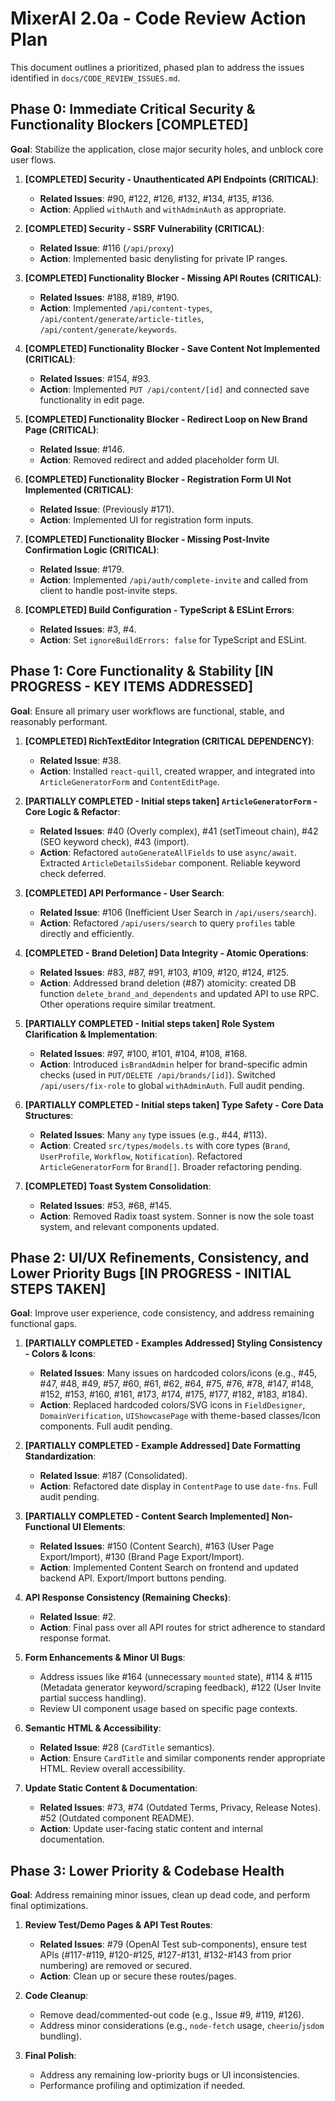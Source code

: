 # MixerAI 2.0a - Code Review Action Plan

This document outlines a prioritized, phased plan to address the issues identified in `docs/CODE_REVIEW_ISSUES.md`.

## Phase 0: Immediate Critical Security & Functionality Blockers [COMPLETED]

**Goal**: Stabilize the application, close major security holes, and unblock core user flows.

1.  **[COMPLETED] Security - Unauthenticated API Endpoints (CRITICAL)**:
    *   **Related Issues**: #90, #122, #126, #132, #134, #135, #136.
    *   **Action**: Applied `withAuth` and `withAdminAuth` as appropriate.

2.  **[COMPLETED] Security - SSRF Vulnerability (CRITICAL)**:
    *   **Related Issue**: #116 (`/api/proxy`)
    *   **Action**: Implemented basic denylisting for private IP ranges.

3.  **[COMPLETED] Functionality Blocker - Missing API Routes (CRITICAL)**:
    *   **Related Issues**: #188, #189, #190.
    *   **Action**: Implemented `/api/content-types`, `/api/content/generate/article-titles`, `/api/content/generate/keywords`.

4.  **[COMPLETED] Functionality Blocker - Save Content Not Implemented (CRITICAL)**:
    *   **Related Issues**: #154, #93.
    *   **Action**: Implemented `PUT /api/content/[id]` and connected save functionality in edit page.

5.  **[COMPLETED] Functionality Blocker - Redirect Loop on New Brand Page (CRITICAL)**:
    *   **Related Issue**: #146.
    *   **Action**: Removed redirect and added placeholder form UI.

6.  **[COMPLETED] Functionality Blocker - Registration Form UI Not Implemented (CRITICAL)**:
    *   **Related Issue**: (Previously #171).
    *   **Action**: Implemented UI for registration form inputs.

7.  **[COMPLETED] Functionality Blocker - Missing Post-Invite Confirmation Logic (CRITICAL)**:
    *   **Related Issue**: #179.
    *   **Action**: Implemented `/api/auth/complete-invite` and called from client to handle post-invite steps.

8.  **[COMPLETED] Build Configuration - TypeScript & ESLint Errors**: 
    *   **Related Issues**: #3, #4.
    *   **Action**: Set `ignoreBuildErrors: false` for TypeScript and ESLint.

## Phase 1: Core Functionality & Stability [IN PROGRESS - KEY ITEMS ADDRESSED]

**Goal**: Ensure all primary user workflows are functional, stable, and reasonably performant.

1.  **[COMPLETED] RichTextEditor Integration (CRITICAL DEPENDENCY)**:
    *   **Related Issue**: #38.
    *   **Action**: Installed `react-quill`, created wrapper, and integrated into `ArticleGeneratorForm` and `ContentEditPage`.

2.  **[PARTIALLY COMPLETED - Initial steps taken] `ArticleGeneratorForm` - Core Logic & Refactor**: 
    *   **Related Issues**: #40 (Overly complex), #41 (setTimeout chain), #42 (SEO keyword check), #43 (import).
    *   **Action**: Refactored `autoGenerateAllFields` to use `async/await`. Extracted `ArticleDetailsSidebar` component. Reliable keyword check deferred.

3.  **[COMPLETED] API Performance - User Search**: 
    *   **Related Issue**: #106 (Inefficient User Search in `/api/users/search`).
    *   **Action**: Refactored `/api/users/search` to query `profiles` table directly and efficiently.

4.  **[COMPLETED - Brand Deletion] Data Integrity - Atomic Operations**: 
    *   **Related Issues**: #83, #87, #91, #103, #109, #120, #124, #125.
    *   **Action**: Addressed brand deletion (#87) atomicity: created DB function `delete_brand_and_dependents` and updated API to use RPC. Other operations require similar treatment.

5.  **[PARTIALLY COMPLETED - Initial steps taken] Role System Clarification & Implementation**: 
    *   **Related Issues**: #97, #100, #101, #104, #108, #168.
    *   **Action**: Introduced `isBrandAdmin` helper for brand-specific admin checks (used in `PUT/DELETE /api/brands/[id]`). Switched `/api/users/fix-role` to global `withAdminAuth`. Full audit pending.

6.  **[PARTIALLY COMPLETED - Initial steps taken] Type Safety - Core Data Structures**: 
    *   **Related Issues**: Many `any` type issues (e.g., #44, #113).
    *   **Action**: Created `src/types/models.ts` with core types (`Brand`, `UserProfile`, `Workflow`, `Notification`). Refactored `ArticleGeneratorForm` for `Brand[]`. Broader refactoring pending.

7.  **[COMPLETED] Toast System Consolidation**: 
    *   **Related Issues**: #53, #68, #145.
    *   **Action**: Removed Radix toast system. Sonner is now the sole toast system, and relevant components updated.

## Phase 2: UI/UX Refinements, Consistency, and Lower Priority Bugs [IN PROGRESS - INITIAL STEPS TAKEN]

**Goal**: Improve user experience, code consistency, and address remaining functional gaps.

1.  **[PARTIALLY COMPLETED - Examples Addressed] Styling Consistency - Colors & Icons**: 
    *   **Related Issues**: Many issues on hardcoded colors/icons (e.g., #45, #47, #48, #49, #57, #60, #61, #62, #64, #75, #76, #78, #147, #148, #152, #153, #160, #161, #173, #174, #175, #177, #182, #183, #184).
    *   **Action**: Replaced hardcoded colors/SVG icons in `FieldDesigner`, `DomainVerification`, `UIShowcasePage` with theme-based classes/Icon components. Full audit pending.

2.  **[PARTIALLY COMPLETED - Example Addressed] Date Formatting Standardization**: 
    *   **Related Issue**: #187 (Consolidated).
    *   **Action**: Refactored date display in `ContentPage` to use `date-fns`. Full audit pending.

3.  **[PARTIALLY COMPLETED - Content Search Implemented] Non-Functional UI Elements**: 
    *   **Related Issues**: #150 (Content Search), #163 (User Page Export/Import), #130 (Brand Page Export/Import).
    *   **Action**: Implemented Content Search on frontend and updated backend API. Export/Import buttons pending.

4.  **API Response Consistency (Remaining Checks)**: 
    *   **Related Issue**: #2.
    *   **Action**: Final pass over all API routes for strict adherence to standard response format.

5.  **Form Enhancements & Minor UI Bugs**: 
    *   Address issues like #164 (unnecessary `mounted` state), #114 & #115 (Metadata generator keyword/scraping feedback), #122 (User Invite partial success handling).
    *   Review UI component usage based on specific page contexts.

6.  **Semantic HTML & Accessibility**: 
    *   **Related Issue**: #28 (`CardTitle` semantics).
    *   **Action**: Ensure `CardTitle` and similar components render appropriate HTML. Review overall accessibility.

7.  **Update Static Content & Documentation**: 
    *   **Related Issues**: #73, #74 (Outdated Terms, Privacy, Release Notes). #52 (Outdated component README).
    *   **Action**: Update user-facing static content and internal documentation.

## Phase 3: Lower Priority & Codebase Health

**Goal**: Address remaining minor issues, clean up dead code, and perform final optimizations.

1.  **Review Test/Demo Pages & API Test Routes**: 
    *   **Related Issues**: #79 (OpenAI Test sub-components), ensure test APIs (#117-#119, #120-#125, #127-#131, #132-#143 from prior numbering) are removed or secured.
    *   **Action**: Clean up or secure these routes/pages.

2.  **Code Cleanup**: 
    *   Remove dead/commented-out code (e.g., Issue #9, #119, #126).
    *   Address minor considerations (e.g., `node-fetch` usage, `cheerio`/`jsdom` bundling).

3.  **Final Polish**: 
    *   Address any remaining low-priority bugs or UI inconsistencies.
    *   Performance profiling and optimization if needed. 
